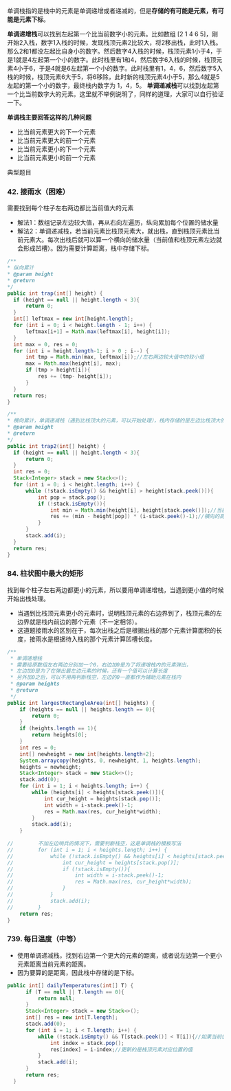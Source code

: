 单调栈指的是栈中的元素是单调递增或者递减的，但是**存储的有可能是元素，有可能是元素下标**。

**单调递增栈**可以找到左起第一个比当前数字小的元素。比如数组 [2 1 4 6 5]，刚开始2入栈，数字1入栈的时候，发现栈顶元素2比较大，将2移出栈，此时1入栈。那么2和1都没左起比自身小的数字。然后数字4入栈的时候，栈顶元素1小于4，于是1就是4左起第一个小的数字。此时栈里有1和4，然后数字6入栈的时候，栈顶元素4小于6，于是4就是6左起第一个小的数字。此时栈里有1，4，6，然后数字5入栈的时候，栈顶元素6大于5，将6移除，此时新的栈顶元素4小于5，那么4就是5左起的第一个小的数字，最终栈内数字为 1，4，5。
**单调递减栈**可以找到左起第一个比当前数字大的元素。这里就不举例说明了，同样的道理，大家可以自行验证一下。

**单调栈主要回答这样的几种问题**
- 比当前元素更大的下一个元素
- 比当前元素更大的前一个元素
- 比当前元素更小的下一个元素
- 比当前元素更小的前一个元素

典型题目
### 42. 接雨水（困难）
需要找到每个柱子左右两边都比当前值大的元素
- 解法1：数组记录左边较大值，再从右向左遍历，纵向累加每个位置的储水量
- 解法2：单调递减栈，若当前元素比栈顶元素大，就出栈，直到栈顶元素比当前元素大。每次出栈后就可以算一个横向的储水量（当前值和栈顶元素左边就会形成凹槽）。因为需要计算距离，栈中存储下标。
```java
/**
* 纵向累计
* @param height
* @return
*/
public int trap(int[] height) {
  if (height == null || height.length < 3){
      return 0;
  }
  int[] leftmax = new int[height.length];
  for (int i = 0; i < height.length - 1; i++) {
      leftmax[i+1] = Math.max(leftmax[i], height[i]);
  }
  int max = 0, res = 0;
  for (int i = height.length-1; i > 0 ; i--) {
      int tmp = Math.min(max, leftmax[i]);//左右两边较大值中的较小值
      max = Math.max(height[i], max);
      if (tmp > height[i]){
          res += (tmp- height[i]);
      }
  }
  return res;
}

/**
* 横向累计，单调递减栈（遇到比栈顶大的元素，可以开始处理），栈内存储的是左边比栈顶大的元素
* @param height
* @return
*/
public int trap2(int[] height) {
  if (height == null || height.length < 3){
      return 0;
  }
  int res = 0;
  Stack<Integer> stack = new Stack<>();
  for (int i = 0; i < height.length; i++) {
      while (!stack.isEmpty() && height[i] > height[stack.peek()]){
          int pop = stack.pop();
          if (!stack.isEmpty()){
              int min = Math.min(height[i], height[stack.peek()]);//当前元素和左边较高的中较小的一个
              res += (min - height[pop]) * (i-stack.peek()-1);//横向的高度 * 长度
          }
      }
      stack.add(i);
  }
  return res;
}
```

### 84. 柱状图中最大的矩形
找到每个柱子左右两边都更小的元素，所以要用单调递增栈，当遇到更小值的时候开始出栈处理。
- 当遇到比栈顶元素更小的元素时，说明栈顶元素的右边界到了，栈顶元素的左边界就是栈内前边的那个元素（不一定相邻）。
- 这道题接雨水的区别在于，每次出栈之后是根据出栈的那个元素计算面积的长度，接雨水是根据待入栈的那个元素计算凹槽长度。
```java
/**
 * 单调递增栈
 * 需要给原数组左右两边分别加一个0，右边加0是为了将递增栈内的元素弹出，
 * 左边加0是为了在弹出最左边元素的时候，还有一个值可以计算长度
 * 另外加0之后，可以不用再判断栈空，左边的0一直都作为辅助元素在栈内
 * @param heights
 * @return
 */
public int largestRectangleArea(int[] heights) {
    if (heights == null || heights.length == 0){
        return 0;
    }
    if (heights.length == 1){
        return heights[0];
    }
    int res = 0;
    int[] newheight = new int[heights.length+2];
    System.arraycopy(heights, 0, newheight, 1, heights.length);
    heights = newheight;
    Stack<Integer> stack = new Stack<>();
    stack.add(0);
    for (int i = 1; i < heights.length; i++) {
        while (heights[i] < heights[stack.peek()]){
            int cur_height = heights[stack.pop()];
            int width = i-stack.peek()-1;
            res = Math.max(res, cur_height*width);
        }
        stack.add(i);
    }
    
//        不加左边哨兵的情况下，需要判断栈空，这是单调栈的模板写法
//        for (int i = 1; i < heights.length; i++) {
//            while (!stack.isEmpty() && heights[i] < heights[stack.peek()]){
//                int cur_height = heights[stack.pop()];
//                if (!stack.isEmpty()){
//                    int width = i-stack.peek()-1;
//                    res = Math.max(res, cur_height*width);
//                }
//            }
//            stack.add(i);
//        }
    return res;
}
```

### 739. 每日温度（中等）
- 使用单调递减栈，找到右边第一个更大的元素的距离，或者说左边第一个更小元素距离当前元素的距离。
- 因为要算的是距离，因此栈中存储的是下标。
```java
public int[] dailyTemperatures(int[] T) {
      if (T == null || T.length == 0){
          return null;
      }
      Stack<Integer> stack = new Stack<>();
      int[] res = new int[T.length];
      stack.add(0);
      for (int i = 1; i < T.length; i++) {
          while (!stack.isEmpty() && T[stack.peek()] < T[i]){//如果当前值大于栈顶元素，就出栈，直到找到第一个大于当前元素的值
              int index = stack.pop();
              res[index] = i-index;//更新的是栈顶元素对应位置的值
          }
          stack.add(i);
      }
      return res;
  }
```




